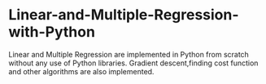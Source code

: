 # Linear-and-Multiple-Regression-with-Python
Linear and Multiple Regression are implemented in Python from scratch without any use of Python libraries. Gradient descent,finding cost function and other algorithms are also implemented. 
